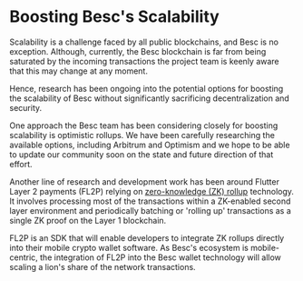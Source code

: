 # Boosting Besc's Scalability

Scalability is a challenge faced by all public blockchains, and Besc is no exception. Although, currently, the Besc blockchain is far from being saturated by the incoming transactions the project team is keenly aware that this may change at any moment.

Hence, research has been ongoing into the potential options for boosting the scalability of Besc without significantly sacrificing decentralization and security.

One approach the Besc team has been considering closely for boosting scalability is optimistic rollups. We have been carefully researching the available options, including Arbitrum and Optimism and we hope to be able to update our community soon on the state and future direction of that effort.

Another line of research and development work has been around Flutter Layer 2 payments (FL2P) relying on [zero-knowledge (ZK) rollup](https://docs.ethhub.io/ethereum-roadmap/layer-2-scaling/zk-rollups/) technology. It involves processing most of the transactions within a ZK-enabled second layer environment and periodically batching or 'rolling up' transactions as a single ZK proof on the Layer 1 blockchain.

FL2P is an SDK that will enable developers to integrate ZK rollups directly into their mobile crypto wallet software. As Besc's ecosystem is mobile-centric, the integration of FL2P into the Besc wallet technology will allow scaling a lion's share of the network transactions.

